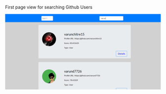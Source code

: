 First page view for searching Github Users

<p align="center">
  <img src="https://github.com/4bhishekKasam/React-Assignment/blob/master/assignmentScreenshot.PNG" width="850"/>
</p>
